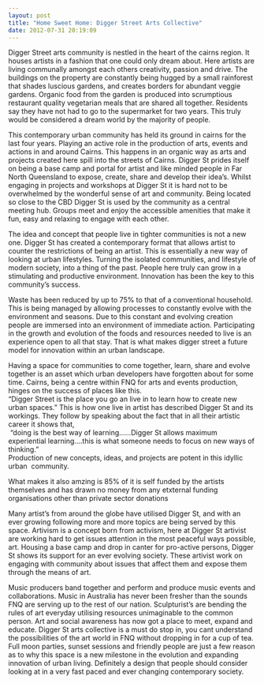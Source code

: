 ```yaml
---
layout: post
title: "Home Sweet Home: Digger Street Arts Collective"
date: 2012-07-31 20:19:09
---
```


Digger Street arts community is nestled in the heart of the cairns region. It houses artists in a fashion that one could only dream about. Here artists are living communally amongst each others creativity, passion and drive. The buildings on the property are constantly being hugged by a small rainforest that shades luscious gardens, and creates borders for abundant veggie gardens. Organic food from the garden is produced into scrumptious restaurant quality vegetarian meals that are shared all together. Residents say they have not had to go to the supermarket for two years. This truly would be considered a dream world by the majority of people.

This contemporary urban community has held its ground in cairns for the last four years. Playing an active role in the production of arts, events and actions in and around Cairns. This happens in an organic way as arts and projects created here spill into the streets of Cairns. Digger St prides itself on being a base camp and portal for artist and like minded people in Far North Queensland to expose, create, share and develop their idea’s. Whilst engaging in projects and workshops at Digger St it is hard not to be overwhelmed by the wonderful sense of art and community. Being located so close to the CBD Digger St is used by the community as a central meeting hub. Groups meet and enjoy the accessible amenities that make it fun, easy and relaxing to engage with each other.

The idea and concept that people live in tighter communities is not a new one. Digger St has created a contemporary format that allows artist to counter the restrictions of being an artist. This is essentially a new way of looking at urban lifestyles. Turning the isolated communities, and lifestyle of modern society, into a thing of the past. People here truly can grow in a stimulating and productive environment. Innovation has been the key to this community’s success.

Waste has been reduced by up to 75% to that of a conventional household. This is being managed by allowing processes to constantly evolve with the environment and seasons. Due to this constant and evolving creation people are immersed into an environment of immediate action. Participating in the growth and evolution of the foods and resources needed to live is an experience open to all that stay. That is what makes digger street a future model for innovation within an urban landscape.

Having a space for communities to come together, learn, share and evolve together is an asset which urban developers have forgotten about for some time. Cairns, being a centre within FNQ for arts and events production, hinges on the success of places like this.  
“Digger Street is the place you go an live in to learn how to create new urban spaces.” This is how one live in artist has described Digger St and its workings. They follow by speaking about the fact that in all their artistic career it shows that,  
 “doing is the best way of learning……Digger St allows maximum experiential learning….this is what someone needs to focus on new ways of thinking.”  
Production of new concepts, ideas, and projects are potent in this idyllic urban  community.

What makes it also amzing is 85% of it is self funded by the artists themselves and has drawn no money from any etxternal funding organisations other than private sector donations

Many artist’s from around the globe have utilised Digger St, and with an ever growing following more and more topics are being served by this space. Artivism is a concept born from activism, here at Digger St artivist are working hard to get issues attention in the most peaceful ways possible, art. Housing a base camp and drop in canter for pro-active persons, Digger St shows its support for an ever evolving society. These artivist work on engaging with community about issues that affect them and expose them through the means of art.

Music producers band together and perform and produce music events and collaborations. Music in Australia has never been fresher than the sounds FNQ are serving up to the rest of our nation. Sculpturist’s are bending the rules of art everyday utilising resources unimaginable to the common person. Art and social awareness has now got a place to meet, expand and educate. Digger St arts collective is a must do stop in, you cant understand the possibilities of the art world in FNQ without dropping in for a cup of tea. Full moon parties, sunset sessions and friendly people are just a few reason as to why this space is a new milestone in the evolution and expanding innovation of urban living. Definitely a design that people should consider looking at in a very fast paced and ever changing contemporary society.